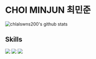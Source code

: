 # CHOI MINJUN 최민준
![chlalswns200's github stats](https://github-readme-stats.vercel.app/api?username=chlalswns200&show_icons=true)

## Skills
<img src="https://img.shields.io/badge/Java-007396?style=flat-square&logo=Java&logoColor=white"/> <img src="https://img.shields.io/badge/Python-3776AB?style=flat-square&logo=python&logoColor=white"/> <img src="https://img.shields.io/badge/Spring-6DB33F?style=flat-square&logo=spring&logoColor=white"/>
